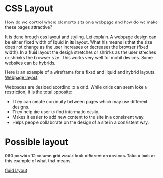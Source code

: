 # CSS Layout

How do we control where elements sits on a webpage and how do we make these pages attractive?

It is done hrough css layout and styling. Let explain.  A webpage design can be either fixed width of liquid in its layout. What his means is that the size does not change as the user increases or decreases the browser (fixed width). In a fluid layout the desigh stretches or shrinks as the user streches or shrinks the browser size. This works very well for mobil devices. Some websites can be hybrids.

Here is an example of a wireframe for a fixed and liquid and hybrid layouts.
[Webpage layout](images/layout.jpg)

Webpages are desiged acording to a grid. While grids can seem loke a restriction, it is the total opposite:

- They can create continuity between pages which may use different designs.
- They help the user to find informatio easily. 
- Makes it easier to add new content to the site in a consistent way.
- Helps people collaborate on the design of a site in a consistent way.

# Possible layout

960 px wide 12 column grid would look different on devices. Take a look at this example of what that means.

[fluid layout](images/fluid-layout.jpg)

